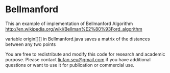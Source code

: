 Bellmanford
===========

This an example of implementation of Bellmanford Algorithm http://en.wikipedia.org/wiki/Bellman%E2%80%93Ford_algorithm

variable origin[][] in Bellmanford.java saves a matrix of the distances between any two points

You are free to redistribute and modify this code for research and academic purpose. Please contact liufan.seu@gmail.com if you have additional questions or want to use it for publication or commercial use.
